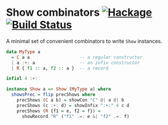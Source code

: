 # Show combinators [![Hackage](https://img.shields.io/hackage/v/show-combinators.svg)](https://hackage.haskell.org/package/show-combinators) [![Build Status](https://travis-ci.org/Lysxia/show-combinators.svg)](https://travis-ci.org/Lysxia/show-combinators)

A minimal set of convenient combinators to write `Show` instances.

```haskell
data MyType a
  = C a a                   -- a regular constructor
  | a :+: a                 -- an infix constructor
  | R { f1 :: a, f2 :: a }  -- a record

infixl 4 :+:

instance Show a => Show (MyType a) where
  showsPrec = flip precShows where
    precShows (C a b) = showCon "C" @| a @| b
    precShows (c :+: d) = showInfix ":+:" 4 c d
    precShows (R {f1 = e, f2 = f}) =
      showRecord "R" ("f1" .=. e &| "f2" .=. f)
```
